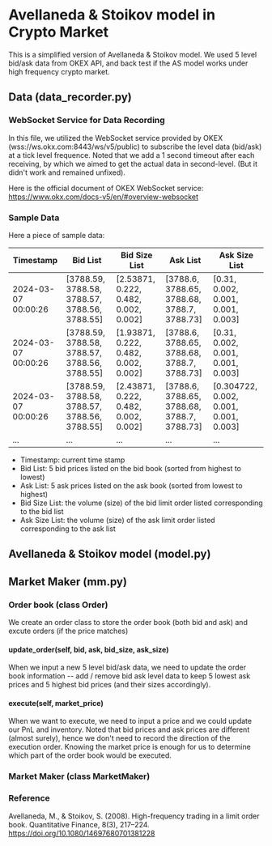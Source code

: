 # Avellaneda & Stoikov model in Crypto Market

This is a simplified version of Avellaneda & Stoikov model. We used 5 level bid/ask data from OKEX API, and back test if the AS model works under high frequency crypto market.

## Data (data_recorder.py)
### WebSocket Service for Data Recording

In this file, we utilized the WebSocket service provided by OKEX (wss://ws.okx.com:8443/ws/v5/public) to subscribe the level data (bid/ask) at a tick level frequence. Noted that we add a 1 second timeout after each receiving, by which we aimed to get the actual data in second-level. (But it didn't work and remained unfixed).

Here is the official document of OKEX WebSocket service: https://www.okx.com/docs-v5/en/#overview-websocket

### Sample Data

Here a piece of sample data:

| Timestamp           | Bid List                                      | Bid Size List                         | Ask List                                    | Ask Size List                          |
| ------------------- | --------------------------------------------- | ------------------------------------- | ------------------------------------------- | -------------------------------------- |
| 2024-03-07 00:00:26 | [3788.59, 3788.58, 3788.57, 3788.56, 3788.55] | [2.53871, 0.222, 0.482, 0.002, 0.002] | [3788.6, 3788.65, 3788.68, 3788.7, 3788.73] | [0.31, 0.002, 0.001, 0.001, 0.003]     |
| 2024-03-07 00:00:26 | [3788.59, 3788.58, 3788.57, 3788.56, 3788.55] | [1.93871, 0.222, 0.482, 0.002, 0.002] | [3788.6, 3788.65, 3788.68, 3788.7, 3788.73] | [0.31, 0.002, 0.001, 0.001, 0.003]     |
| 2024-03-07 00:00:26 | [3788.59, 3788.58, 3788.57, 3788.56, 3788.55] | [2.43871, 0.222, 0.482, 0.002, 0.002] | [3788.6, 3788.65, 3788.68, 3788.7, 3788.73] | [0.304722, 0.002, 0.001, 0.001, 0.003] |
| ...                 | ...                                           | ...                                   | ...                                         | ...                                    |

* Timestamp: current time stamp
* Bid List: 5 bid prices listed on the bid book (sorted from highest to lowest)
* Ask List: 5 ask prices listed on the ask book (sorted from lowest to highest)
* Bid Size List: the volume (size) of the bid limit order listed corresponding to the bid list
* Ask Size List: the volume (size) of the ask limit order listed corresponding to the ask list

## Avellaneda & Stoikov model (model.py)



## Market Maker (mm.py)

### Order book (class Order)

We create an order class to store the order book (both bid and ask) and excute orders (if the price matches)

#### update_order(self, bid, ask, bid_size, ask_size)

When we input a new 5 level bid/ask data, we need to update the order book information -- add / remove bid ask level data to keep 5 lowest ask prices and 5 highest bid prices (and their sizes accordingly).

#### execute(self, market_price)

When we want to execute, we need to input a price and we could update our PnL and inventory. Noted that bid prices and ask prices are different (almost surely), hence we don't need to record the direction of the execution order. Knowing the market price is enough for us to determine which part of the order book would be executed.

### Market Maker (class MarketMaker)


### Reference


Avellaneda, M., & Stoikov, S. (2008). High-frequency trading in a limit order book. Quantitative Finance, 8(3), 217–224. https://doi.org/10.1080/14697680701381228 





